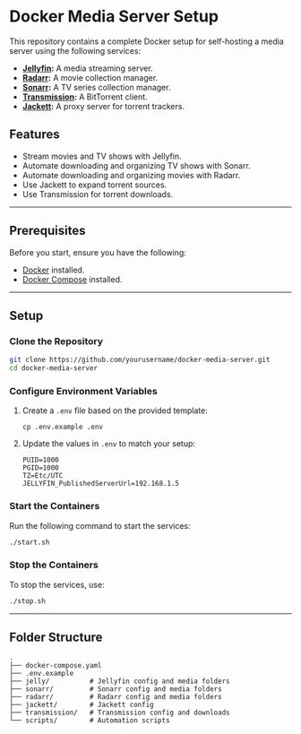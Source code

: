 # Docker Media Server Setup

This repository contains a complete Docker setup for self-hosting a media server using the following services:

- **[Jellyfin](https://jellyfin.org/):** A media streaming server.
- **[Radarr](https://radarr.video/):** A movie collection manager.
- **[Sonarr](https://sonarr.tv/):** A TV series collection manager.
- **[Transmission](https://transmissionbt.com/):** A BitTorrent client.
- **[Jackett](https://github.com/Jackett/Jackett):** A proxy server for torrent trackers.

## Features
- Stream movies and TV shows with Jellyfin.
- Automate downloading and organizing TV shows with Sonarr.
- Automate downloading and organizing movies with Radarr.
- Use Jackett to expand torrent sources.
- Use Transmission for torrent downloads.

---

## Prerequisites

Before you start, ensure you have the following:
- [Docker](https://docs.docker.com/get-docker/) installed.
- [Docker Compose](https://docs.docker.com/compose/install/) installed.

---

## Setup

### Clone the Repository
```bash
git clone https://github.com/yourusername/docker-media-server.git
cd docker-media-server
```

### Configure Environment Variables
1. Create a `.env` file based on the provided template:
   ```
   cp .env.example .env
   ```
2. Update the values in `.env` to match your setup:
   ```env
   PUID=1000
   PGID=1000
   TZ=Etc/UTC
   JELLYFIN_PublishedServerUrl=192.168.1.5
   ```

### Start the Containers
Run the following command to start the services:
```bash
./start.sh
```

### Stop the Containers
To stop the services, use:
```bash
./stop.sh
```

---

## Folder Structure
```
.
├── docker-compose.yaml
├── .env.example
├── jelly/          # Jellyfin config and media folders
├── sonarr/         # Sonarr config and media folders
├── radarr/         # Radarr config and media folders
├── jackett/        # Jackett config
├── transmission/   # Transmission config and downloads
└── scripts/        # Automation scripts
```



